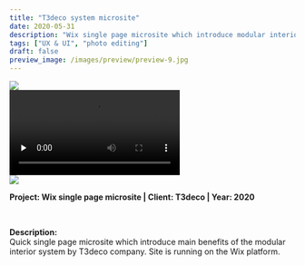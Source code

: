 ```yaml
---
title: "T3deco system microsite"
date: 2020-05-31
description: "Wix single page microsite which introduce modular interior system by T3deco company."
tags: ["UX & UI", "photo editing"]
draft: false
preview_image: /images/preview/preview-9.jpg
---
```




<div class="col-adapt-single col">


<div class="row-adapt-double row" style="margin: 0 !important;">
<div class="col mr-2" style="padding: 0 !important;">
<img class="my-2" src = "/images/ux-ui-webdesign-single-page-site-deco/ux-ui-webdesign-single-page-site-deco-1.jpg">
</div>
<div class="col ml-2" style="padding: 0 !important;">
<video loop autoplay playsinline preload="none" class="my-2" src="/images/ux-ui-webdesign-single-page-site-deco/ux-ui-webdesign-single-page-site-deco-2.mp4"></video>
</div>
</div>

<img class="my-2" src = "/images/ux-ui-webdesign-single-page-site-deco/ux-ui-webdesign-single-page-site-deco-3.jpg">

</div>


<div class="col-adapt-single col" style="margin-bottom: 5rem !important;">

	
**Project: Wix single page microsite | Client: T3deco | Year: 2020**

<br>

**Description:**
<br>
Quick single page microsite which introduce main benefits of the modular interior system by T3deco company. Site is running on the Wix platform.


</div>


